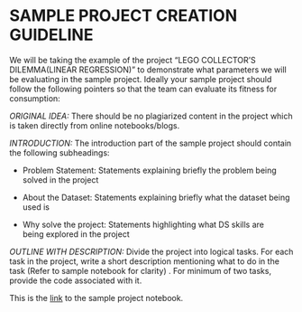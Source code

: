 ﻿# SAMPLE PROJECT CREATION GUIDELINE 


We will be taking the example of the project  “LEGO COLLECTOR’S DILEMMA(LINEAR REGRESSION)” to demonstrate what parameters we will be evaluating in the sample project. Ideally your sample project should follow the following pointers so that the team can evaluate its fitness for consumption:

_ORIGINAL IDEA:_ There should be no plagiarized content in the project which is taken directly from online notebooks/blogs.
 
_INTRODUCTION:_ The introduction part of the sample project should contain the following subheadings:
- Problem Statement: Statements explaining briefly the problem being  
                                                 solved in the project

- About the Dataset: Statements explaining briefly what the dataset being 
                                              used is

- Why solve the project: Statements highlighting what DS skills are  
                                                 being explored in the project

_OUTLINE WITH DESCRIPTION:_ Divide the project into logical tasks.
For each task in the project, write a short description mentioning what to do in the task (Refer to sample notebook for clarity) . For minimum of two tasks, provide the code associated with it. 
 
 

This is the [link](https://github.com/commit-live-students/content_creator/tree/master/linear_regression_assessment/notebooks) to the sample project notebook.  

